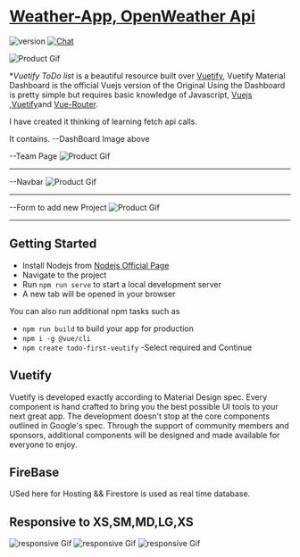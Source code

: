 # [Weather-App, OpenWeather Api](https://chiraghs.me)

![version](https://img.shields.io/badge/version-1.0-blue.svg)   [![Chat](https://img.shields.io/badge/chat-on%20instagram-7289da.svg)](https://www.instagram.com/chirag_hs_/?hl=en)

![Product Gif](/imagess/main.png)


**Vuetify ToDo list*  is a beautiful resource built over [Vuetify](https://vuetifyjs.com/en/), Vuetify Material Dashboard is the official Vuejs version of the Original  Using the Dashboard is pretty simple but requires basic knowledge of Javascript, [Vuejs](https://vuejs.org/v2/guide/) ,[Vuetify](https://vuetifyjs.com/)and [Vue-Router](https://router.vuejs.org/en/).

I have created it thinking of learning fetch api calls.

It contains.
--DashBoard Image above 

--Team Page
![Product Gif](/imagess/team.png)


------------------------------------------------------------

--Navbar 
![Product Gif](/imagess/Navbar.png)


------------------------------------------------------------


--Form to add new Project 
![Product Gif](/imagess/Forms.png)



------------------------------------------------------------


## Getting Started
- Install Nodejs from [Nodejs Official Page](https://nodejs.org/en/)
- Navigate to the project
- Run `npm run serve` to start a local development server
- A new tab will be opened in your browser

You can also run additional npm tasks such as
- `npm run build` to build your app for production
- `npm i -g @vue/cli`
- `npm create todo-first-veutify`
-Select required and Continue

## Vuetify
Vuetify is developed exactly according to Material Design spec. Every component is hand crafted to bring you the best possible UI tools to your next great app. The development doesn't stop at the core components outlined in Google's spec. Through the support of community members and sponsors, additional components will be designed and made available for everyone to enjoy.

## FireBase
USed here for Hosting &&
Firestore is used as real time database.

## Responsive to XS,SM,MD,LG,XS
![responsive Gif](/imagess/rform.png)  ![responsive Gif](/imagess/rdash.png) ![responsive Gif](/imagess/rteam.png)